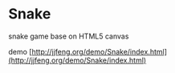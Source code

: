 Snake
=====

snake game base on HTML5 canvas

demo [http://jjfeng.org/demo/Snake/index.html](http://jjfeng.org/demo/Snake/index.html)
